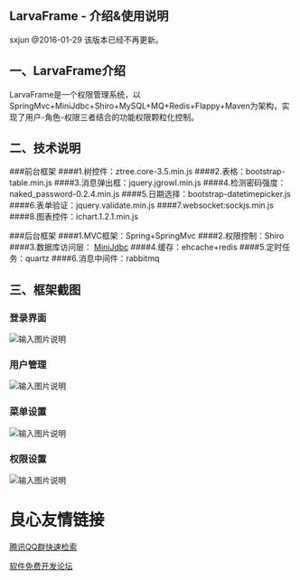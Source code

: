 ## LarvaFrame - 介绍&使用说明 ##
sxjun @2016-01-29 该版本已经不再更新。

## 一、LarvaFrame介绍
LarvaFrame是一个权限管理系统，以SpringMvc+MiniJdbc+Shiro+MySQL+MQ+Redis+Flappy+Maven为架构，实现了用户-角色-权限三者结合的功能权限颗粒化控制。

## 二、技术说明
###前台框架
####1.树控件：ztree.core-3.5.min.js
####2.表格：bootstrap-table.min.js
####3.消息弹出框：jquery.jgrowl.min.js
####4.检测密码强度：naked_password-0.2.4.min.js
####5.日期选择：bootstrap-datetimepicker.js
####6.表单验证：jquery.validate.min.js
####7.websocket:sockjs.min.js
####8.图表控件：ichart.1.2.1.min.js

###后台框架
####1.MVC框架：Spring+SpringMvc
####2.权限控制：Shiro
####3.数据库访问层： [MiniJdbc](http://git.oschina.net/sxjun1904/MiniJdbc)
####4.缓存：ehcache+redis
####5.定时任务：quartz
####6.消息中间件：rabbitmq

## 三、框架截图
### 登录界面 
![输入图片说明](http://git.oschina.net/uploads/images/2016/0109/154358_bbb64773_472926.png "登录界面")
### 用户管理
![输入图片说明](http://git.oschina.net/uploads/images/2016/0109/154534_6bfdb444_472926.png "用户管理")
### 菜单设置
![输入图片说明](http://git.oschina.net/uploads/images/2016/0109/154608_c19e7eea_472926.png "菜单设置")
### 权限设置
![输入图片说明](http://git.oschina.net/uploads/images/2016/0109/154630_e7c8974c_472926.png "权限设置")



 # 良心友情链接

[腾讯QQ群快速检索](http://u.720life.cn/s/8cf73f7c)

[软件免费开发论坛](http://u.720life.cn/s/bbb01dc0)
